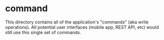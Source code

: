 # command

This directory contains all of the application's "commands" (aka write operations).
All potential user interfaces (mobile app, REST API, etc) would still use this single set of commands.
